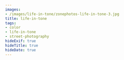 ```yaml
---
images:
- /images/life-in-tone/zonephotos-life-in-tone-3.jpg
title: life-in-tone
tags:
- color
- life-in-tone
- street-photography
hideExif: true
hideTitle: true
hideDate: true
---
```

